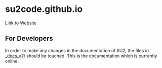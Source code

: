 # su2code.github.io
[Link to Website](https://su2code.github.io/)

## For Developers

In order to make any changes in the documentation of SU2, the files in [_docs_v7/](_docs_v7) should be touched. This is the documentation which is currently online.
